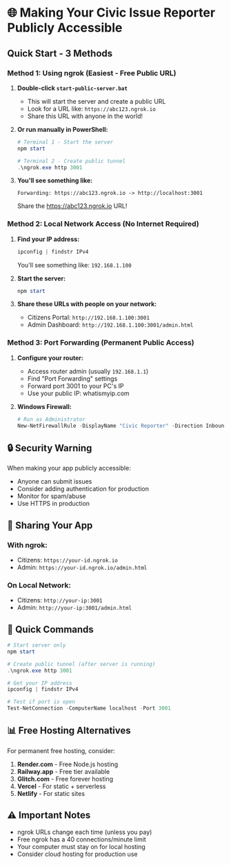 # 🌐 Making Your Civic Issue Reporter Publicly Accessible

## Quick Start - 3 Methods

### Method 1: Using ngrok (Easiest - Free Public URL)

1. **Double-click `start-public-server.bat`**
   - This will start the server and create a public URL
   - Look for a URL like: `https://abc123.ngrok.io`
   - Share this URL with anyone in the world!

2. **Or run manually in PowerShell:**
   ```powershell
   # Terminal 1 - Start the server
   npm start
   
   # Terminal 2 - Create public tunnel
   .\ngrok.exe http 3001
   ```

3. **You'll see something like:**
   ```
   Forwarding: https://abc123.ngrok.io -> http://localhost:3001
   ```
   Share the https://abc123.ngrok.io URL!

### Method 2: Local Network Access (No Internet Required)

1. **Find your IP address:**
   ```powershell
   ipconfig | findstr IPv4
   ```
   You'll see something like: `192.168.1.100`

2. **Start the server:**
   ```powershell
   npm start
   ```

3. **Share these URLs with people on your network:**
   - Citizens Portal: `http://192.168.1.100:3001`
   - Admin Dashboard: `http://192.168.1.100:3001/admin.html`

### Method 3: Port Forwarding (Permanent Public Access)

1. **Configure your router:**
   - Access router admin (usually `192.168.1.1`)
   - Find "Port Forwarding" settings
   - Forward port 3001 to your PC's IP
   - Use your public IP: whatismyip.com

2. **Windows Firewall:**
   ```powershell
   # Run as Administrator
   New-NetFirewallRule -DisplayName "Civic Reporter" -Direction Inbound -Protocol TCP -LocalPort 3001 -Action Allow
   ```

## 🔒 Security Warning

When making your app publicly accessible:
- Anyone can submit issues
- Consider adding authentication for production
- Monitor for spam/abuse
- Use HTTPS in production

## 📱 Sharing Your App

### With ngrok:
- Citizens: `https://your-id.ngrok.io`
- Admin: `https://your-id.ngrok.io/admin.html`

### On Local Network:
- Citizens: `http://your-ip:3001`
- Admin: `http://your-ip:3001/admin.html`

## 🚀 Quick Commands

```powershell
# Start server only
npm start

# Create public tunnel (after server is running)
.\ngrok.exe http 3001

# Get your IP address
ipconfig | findstr IPv4

# Test if port is open
Test-NetConnection -ComputerName localhost -Port 3001
```

## 📊 Free Hosting Alternatives

For permanent free hosting, consider:
1. **Render.com** - Free Node.js hosting
2. **Railway.app** - Free tier available
3. **Glitch.com** - Free forever hosting
4. **Vercel** - For static + serverless
5. **Netlify** - For static sites

## ⚠️ Important Notes

- ngrok URLs change each time (unless you pay)
- Free ngrok has a 40 connections/minute limit
- Your computer must stay on for local hosting
- Consider cloud hosting for production use
